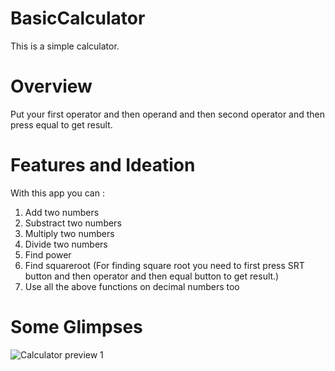 # BasicCalculator
This is a simple calculator.
# Overview
Put your first operator and then operand and then second operator and then press equal to get result.
# Features and Ideation
With this app you can :
1. Add two numbers
2. Substract two numbers
3. Multiply two numbers
4. Divide two numbers
5. Find power 
6. Find squareroot (For finding square root you need to first press SRT button and then operator and then equal button to get result.)
7. Use all the above functions on decimal numbers too
# Some Glimpses
![Calculator preview 1](https://www.github.com/viv2002/images.png)
